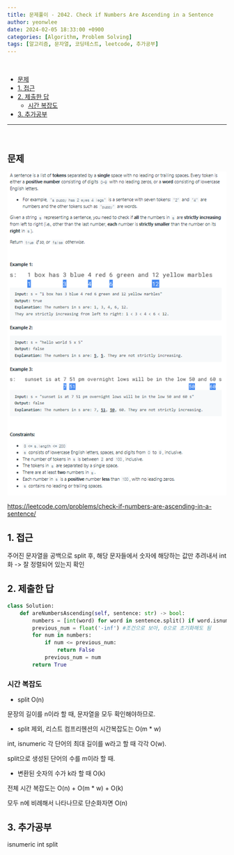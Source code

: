 ```yaml
---
title: 문제풀이 - 2042. Check if Numbers Are Ascending in a Sentence
author: yeonwlee
date: 2024-02-05 18:33:00 +0900
categories: [Algorithm, Problem Solving]
tags: [알고리즘, 문자열, 코딩테스트, leetcode, 추가공부]
---
```


<br>

- [문제](#문제)
- [1. 접근](#1-접근)
- [2. 제출한 답](#2-제출한-답)
  - [시간 복잡도](#시간-복잡도)
- [3. 추가공부](#3-추가공부)

---

<br>

## 문제

![image alt 문제](/assets/img/post/2024-02-05-problemsolving-leetcode-2042-check-if-numbers-are-ascending-in-a-sentence/img0.png)

<https://leetcode.com/problems/check-if-numbers-are-ascending-in-a-sentence/>

## 1. 접근

주어진 문자열을 공백으로 split 후, 해당 문자들에서 숫자에 해당하는 값만 추려내서 int화 -> 잘 정렬되어 있는지 확인

## 2. 제출한 답

```python
class Solution:
    def areNumbersAscending(self, sentence: str) -> bool:
        numbers = [int(word) for word in sentence.split() if word.isnumeric()]
        previous_num = float('-inf') #조건으로 보아, 0으로 초기화해도 됨
        for num in numbers:
            if num <= previous_num:
                return False
            previous_num = num
        return True
```

### 시간 복잡도

- split O(n)

문장의 길이를 n이라 할 때, 문자열을 모두 확인해야하므로.

- split 제외, 리스트 컴프리헨션의 시간복잡도는 O(m \* w)

int, isnumeric 각 단어의 최대 길이를 w라고 할 때 각각 O(w).

split으로 생성된 단어의 수를 m이라 할 때.

- 변환된 숫자의 수가 k라 할 때 O(k)

전체 시간 복잡도는
O(n) + O(m \* w) + O(k)

모두 n에 비례해서 나타나므로 단순화자면 O(n)

## 3. 추가공부

isnumeric
int
split
